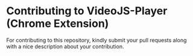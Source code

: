 # Contributing to VideoJS-Player (Chrome Extension)

For contributing to this repository, kindly submit your pull requests along with a nice description about your contribution.
